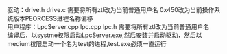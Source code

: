 驱动：drive.h drive.c  需要将所有ztl改为当前普通用户名 0x450改为当前操作系统版本PEORCESS进程名称偏移   
用户程序：LpcServer.cpp  lpc.cpp  lpc.h   需要将所有ztl改为当前普通用户名  
编译后，以systme权限启动LpcServer.exe,然后安装并启动驱动，然后以medium权限启动一个名为test的进程,test.exe必须一直运行   



